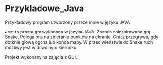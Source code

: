 # Przykladowe_Java
Przykładowy program utworzony przeze mnie w języku JAVA

Jest to prosta gra wykonana w języku JAVA. Została zainspirowana grą Snake. Polega ona na zbieraniu punktów na ekranie. Gracz przegrywa, gdy dotknie głową ogona lub końca mapy.
W przeciwieństwie do Snake ruch możliwy jest w dowolnym kierunku.

Projekt wykonany na zajęcia z GUI.

